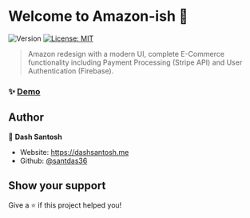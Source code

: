 # Welcome to Amazon-ish 👋

<p>
  <img alt="Version" src="https://img.shields.io/badge/version-0.1.0-blue.svg?cacheSeconds=2592000" />
  <a href="#" target="_blank">
    <img alt="License: MIT" src="https://img.shields.io/badge/License-MIT-yellow.svg" />
  </a>
</p>

> Amazon redesign with a modern UI, complete E-Commerce functionality including Payment Processing (Stripe API) and User Authentication (Firebase).

### ✨ [Demo](https://amazon-ish.vercel.app)

## Author

👤 **Dash Santosh**

- Website: https://dashsantosh.me
- Github: [@santdas36](https://github.com/santdas36)

## Show your support

Give a ⭐️ if this project helped you!
